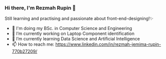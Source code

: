 ### Hi there, I'm Rezmah Rupin 👋
Still learning and practising and passionate about front-end-designing!✨

- 🏫 I'm doing my BSc. in Computer Science and Engineering
- 🔭 I’m currently working on Laptop Component identification
- 🌱 I’m currently learning Data Science and Artificial Intelligence
- 📫 How to reach me: https://www.linkedin.com/in/rezmah-jemima-rupin-770b27209/



<!--
**Rezmah-Rupu/Rezmah-Rupu** is a ✨ _special_ ✨ repository because its `README.md` (this file) appears on your GitHub profile.

Here are some ideas to get you started:

- 🔭 I’m currently working on Laptop Component identification
- 🌱 I’m currently learning Data Science and Artificial Intelligence
- 👯 I’m looking to collaborate on ...
- 🤔 I’m looking for help with ...
- 💬 Ask me about ...
- 📫 How to reach me: https://www.linkedin.com/in/rezmah-jemima-rupin-770b27209/
- 😄 Pronouns: ...
- ⚡ Fun fact: ...
-->
